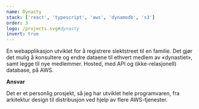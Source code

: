 ```yaml
---
name: Dynasty
stack: ['react', 'typescript', 'aws', 'dynamodb', 's3']
order: 3
logo: /projects.svg#dynasty
invert: true
---
```


En webapplikasjon utviklet for å registrere slektstreet til en familie. Det gjør det
mulig å konsultere og endre dataene til ethvert medlem av «dynastiet», samt legge til
nye medlemmer. Hosted, med API og (ikke-relasjonell) database, på AWS.

<b>Ansvar</b>

Det er et personlig prosjekt, så jeg har utviklet hele programvaren, fra arkitektur
design til distribusjon ved hjelp av flere AWS-tjenester.
